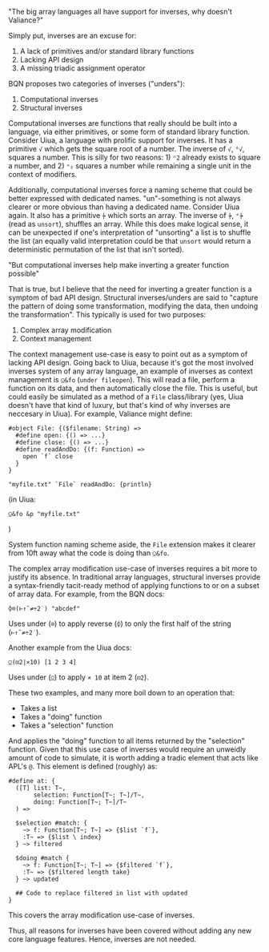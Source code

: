 "The big array languages all have support for inverses, why doesn't Valiance?"

Simply put, inverses are an excuse for:

1. A lack of primitives and/or standard library functions
2. Lacking API design
3. A missing triadic assignment operator

BQN proposes two categories of inverses ("unders"):

1. Computational inverses
2. Structural inverses

Computational inverses are functions that really should be built into a language, via either primitives, or some form of standard library function. Consider Uiua, a language with prolific support for inverses. It has a primitive `√` which gets the square root of a number. The inverse of `√`, `°√`, squares a number. This is silly for two reasons: 1) `ⁿ2` already exists to square a number, and 2) `ⁿ₂` squares a number while remaining a single unit in the context of modifiers. 

Additionally, computational inverses force a naming scheme that could be better expressed with dedicated names. "un"-something is not always clearer or more obvious than having a dedicated name. Consider Uiua again. It also has a primitive `⍆` which sorts an array. The inverse of `⍆`, `°⍆` (read as `unsort`), shuffles an array. While this does make logical sense, it can be unexpected if one's interpretation of "unsorting" a list is to shuffle the list (an equally valid interpretation could be that `unsort` would return a deterministic permutation of the list that isn't sorted). 

"But computational inverses help make inverting a greater function possible"

That is true, but I believe that the need for inverting a greater function is a symptom of bad API design. Structural inverses/unders are said to "capture the pattern of doing some transformation, modifying the data, then undoing the transformation". This typically is used for two purposes:

1. Complex array modification
2. Context management

The context management use-case is easy to point out as a symptom of lacking API design. Going back to Uiua, because it's got the most involved inverses system of any array language, an example of inverses as context management is `⍜&fo` (`under fileopen`). This will read a file, perform a function on its data, and then automatically close the file. This is useful, but could easily be simulated as a method of a `File` class/library (yes, Uiua doesn't have that kind of luxury, but that's kind of why inverses are neccesary in Uiua). For example, Valiance might define:

```
#object File: {($filename: String) =>
  #define open: {() => ...}
  #define close: {() => ...}
  #define readAndDo: {(f: Function) =>
    open `f` close
  }
}

"myfile.txt" `File` readAndDo: {println}
```

(in Uiua:

```
⍜&fo &p "myfile.txt"
```
)

System function naming scheme aside, the `File` extension makes it clearer from 10ft away what the code is doing than `⍜&fo`. 

The complex array modification use-case of inverses requires a bit more to justify its absence. In traditional array languages, structural inverses provide a syntax-friendly tacit-ready method of applying functions to or on a subset of array data. For example, from the BQN docs:

```
⌽⌾(⊢↑˜≠÷2˙) "abcdef"
```

Uses under (`⌾`) to apply reverse (`⌽`) to only the first half of the string (`⊢↑˜≠÷2˙`). 

Another example from the Uiua docs:

```
⍜(⊡2|×10) [1 2 3 4]
```

Uses under (`⍜`) to apply `× 10` at item 2 (`⊡2`).

These two examples, and many more boil down to an operation that:

- Takes a list
- Takes a "doing" function
- Takes a "selection" function

And applies the "doing" function to all items returned by the "selection" function. Given that this use case of inverses would require an unweidly amount of code to simulate, it is worth adding a tradic element that acts like APL's `@`. This element is defined (roughly) as:

```
#define at: {
  ([T] list: T~,
       selection: Function[T~; T~]/T~,
       doing: Function[T~; T~]/T~
  ) =>

  $selection #match: {
    ~> f: Function[T~; T~] => {$list `f`},
    :T~ => {$list \ index}
  } ~> filtered

  $doing #match {
    ~> f: Function[T~; T~] => {$filtered `f`},
    :T~ => {$filtered length take}
  } ~> updated

  ## Code to replace filtered in list with updated
}
```

This covers the array modification use-case of inverses.

Thus, all reasons for inverses have been covered without adding any new core language features. Hence, inverses are not needed.
